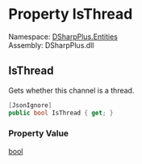 # Property IsThread

Namespace: [DSharpPlus.Entities](DSharpPlus.Entities.md)  
Assembly: DSharpPlus.dll

## <a id="DSharpPlus_Entities_DiscordChannel_IsThread"></a>IsThread

Gets whether this channel is a thread.

```csharp
[JsonIgnore]
public bool IsThread { get; }
```

### Property Value

[bool](https://learn.microsoft.com/dotnet/api/system.boolean)

